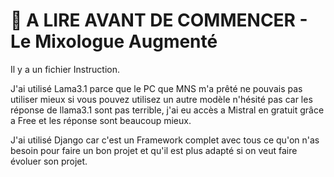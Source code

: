 # 🚀 A LIRE AVANT DE COMMENCER - Le Mixologue Augmenté

Il y a un fichier Instruction.

J'ai utilisé Lama3.1 parce que le PC que MNS m'a prêté ne pouvais pas utiliser mieux 
si vous pouvez utilisez un autre modèle n'hésité pas car les réponse de llama3.1 sont pas terrible,
j'ai eu accès a Mistral en gratuit grâce a Free et les réponse sont beaucoup mieux.

J'ai utilisé Django car c'est un Framework complet avec tous ce qu'on n'as besoin pour faire un bon projet et qu'il est plus adapté si on veut faire évoluer son projet.